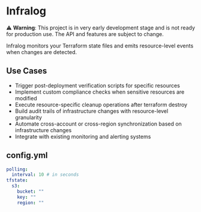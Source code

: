 # Infralog

⚠ **Warning**: This project is in very early development stage and is not ready for production use. The API and features are subject to change.

Infralog monitors your Terraform state files and emits resource-level events when changes are detected.

## Use Cases
- Trigger post-deployment verification scripts for specific resources
- Implement custom compliance checks when sensitive resources are modified
- Execute resource-specific cleanup operations after terraform destroy
- Build audit trails of infrastructure changes with resource-level granularity
- Automate cross-account or cross-region synchronization based on infrastructure changes
- Integrate with existing monitoring and alerting systems

## config.yml

```yaml
polling:
  interval: 10 # in seconds
tfstate:
  s3:
    bucket: ""
    key: ""
    region: ""
```
